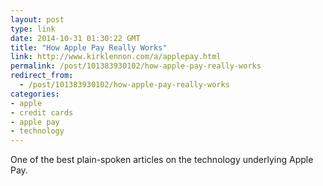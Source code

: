 ```yaml
---
layout: post
type: link
date: 2014-10-31 01:30:22 GMT
title: "How Apple Pay Really Works"
link: http://www.kirklennon.com/a/applepay.html
permalink: /post/101383930102/how-apple-pay-really-works
redirect_from: 
  - /post/101383930102/how-apple-pay-really-works
categories:
- apple
- credit cards
- apple pay
- technology
---
```

<p>One of the best plain-spoken articles on the technology underlying Apple Pay.</p>
